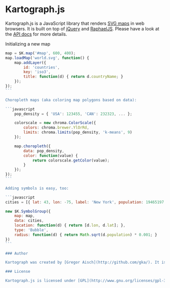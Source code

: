 # Kartograph.js

Kartograph.js is a JavaScript library that renders [SVG maps](https://github.com/kartograph/kartograph.py/) in web browsers. It is built on top of [jQuery](http://jquery.com) and [RaphaelJS](http://raphaeljs.com). Please have a look at the [API docs](https://github.com/kartograph/kartograph.js/wiki/API) for more details. 

Initializing a new map

````javascript
map = $K.map('#map', 600, 400);
map.loadMap('world.svg', function() {
	map.addLayer({
		id: 'countries',
		key: 'iso3',
		title: function(d) { return d.countryName; }
	});
});
```

Choropleth maps (aka coloring map polygons based on data):

```javascript
	pop_density = { 'USA': 123455, 'CAN': 232323, ... };

	colorscale = new chroma.ColorScale({
		colors: chroma.brewer.YlOrRd,
		limits: chroma.limits(pop_density, 'k-means', 9)
	});

	map.choropleth({
		data: pop_density,
		color: function(value) {
			return colorscale.getColor(value);
		}
	});
});
```

Adding symbols is easy, too:

```javascript
cities = [{ lat: 43, lon: -75, label: 'New York', population: 19465197 }];

new $K.SymbolGroup({
	map: map,
	data: cities,
	location: function(d) { return [d.lon, d.lat]; },
	type: 'Bubble',
	radius: function(d) { return Math.sqrt(d.population) * 0.001; }
})
```

### Author

Kartograph was created by [Gregor Aisch](http://github.com/gka/). It is supported by [Piwik Web Analytics](http://piwik.org) and the [Open Knowledge Foundation](http://okfn.org). 

### License

Kartograph.js is licensed under [GPL](http://www.gnu.org/licenses/gpl-3.0.txt)





